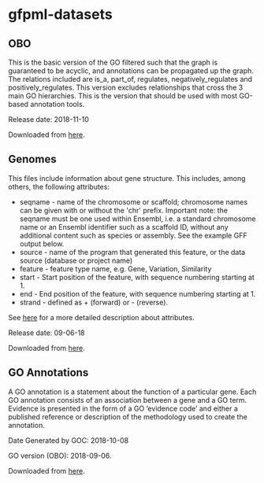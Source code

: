 # gfpml-datasets

## OBO

This is the basic version of the GO filtered such that the graph is guaranteed to be acyclic, and annotations can be propagated up the graph. The relations included are is_a, part_of, regulates, negatively_regulates and positively_regulates. This version excludes relationships that cross the 3 main GO hierarchies. This is the version that should be used with most GO-based annotation tools.

Release date: 2018-11-10

Downloaded from [here](http://geneontology.org/page/download-ontology).

## Genomes

This files include information about gene structure. This includes, among others, the following attributes:

+ seqname - name of the chromosome or scaffold; chromosome names can be given with or without the 'chr' prefix. Important note: the seqname must be one used within Ensembl, i.e. a standard chromosome name or an Ensembl identifier such as a scaffold ID, without any additional content such as species or assembly. See the example GFF output below.
+ source - name of the program that generated this feature, or the data source (database or project name)
+ feature - feature type name, e.g. Gene, Variation, Similarity
+ start - Start position of the feature, with sequence numbering starting at 1.
+ end - End position of the feature, with sequence numbering starting at 1.
+ strand - defined as + (forward) or - (reverse).

See [here](https://www.ensembl.org/info/website/upload/gff.html) for a more detailed description about attributes.

Release date: 09-06-18

Downloaded from [here](http://www.ensembl.org/info/about/species.html).

## GO Annotations

A GO annotation is a statement about the function of a particular gene. Each GO annotation consists of an association between a gene and a GO term. Evidence is presented in the form of a GO ‘evidence code’ and either a published reference or description of the methodology used to create the annotation.


Date Generated by GOC: 2018-10-08

GO version (OBO): 2018-09-06.

Downloaded from [here](http://www.geneontology.org/page/download-go-annotations).
